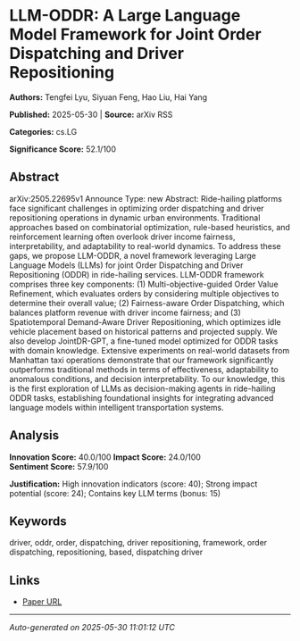 # LLM-ODDR: A Large Language Model Framework for Joint Order Dispatching and Driver Repositioning

**Authors:** Tengfei Lyu, Siyuan Feng, Hao Liu, Hai Yang

**Published:** 2025-05-30 | **Source:** arXiv RSS

**Categories:** cs.LG

**Significance Score:** 52.1/100

## Abstract

arXiv:2505.22695v1 Announce Type: new 
Abstract: Ride-hailing platforms face significant challenges in optimizing order dispatching and driver repositioning operations in dynamic urban environments. Traditional approaches based on combinatorial optimization, rule-based heuristics, and reinforcement learning often overlook driver income fairness, interpretability, and adaptability to real-world dynamics. To address these gaps, we propose LLM-ODDR, a novel framework leveraging Large Language Models (LLMs) for joint Order Dispatching and Driver Repositioning (ODDR) in ride-hailing services. LLM-ODDR framework comprises three key components: (1) Multi-objective-guided Order Value Refinement, which evaluates orders by considering multiple objectives to determine their overall value; (2) Fairness-aware Order Dispatching, which balances platform revenue with driver income fairness; and (3) Spatiotemporal Demand-Aware Driver Repositioning, which optimizes idle vehicle placement based on historical patterns and projected supply. We also develop JointDR-GPT, a fine-tuned model optimized for ODDR tasks with domain knowledge. Extensive experiments on real-world datasets from Manhattan taxi operations demonstrate that our framework significantly outperforms traditional methods in terms of effectiveness, adaptability to anomalous conditions, and decision interpretability. To our knowledge, this is the first exploration of LLMs as decision-making agents in ride-hailing ODDR tasks, establishing foundational insights for integrating advanced language models within intelligent transportation systems.

## Analysis

**Innovation Score:** 40.0/100
**Impact Score:** 24.0/100  
**Sentiment Score:** 57.9/100

**Justification:** High innovation indicators (score: 40); Strong impact potential (score: 24); Contains key LLM terms (bonus: 15)

## Keywords

driver, oddr, order, dispatching, driver repositioning, framework, order dispatching, repositioning, based, dispatching driver

## Links

- [Paper URL](https://arxiv.org/abs/2505.22695)

---
*Auto-generated on 2025-05-30 11:01:12 UTC*
